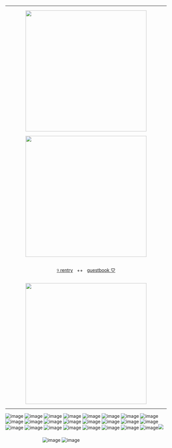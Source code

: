***
<p align="center">
<img src="https://64.media.tumblr.com/ae9b5701b6bf0ff6a8c1428836e569af/15f94f12842bb8d7-bb/s400x600/012f10e8a853df65d9add8103c6a4c4f6234b1ce.pnj"width="378px"> 

<p align="center">
<img src="https://64.media.tumblr.com/a76b2f40419dec8c8b88d56ac823c2d6/c3cdfcef234a22e8-1e/s400x600/d12bdd20617790d4d75c0c58e16c19c811028d76.gifv"width="378px">

<p align="center">
<br><a href="https://rentry.co/noirescence">୨ rentry</a>ㅤ++ㅤ<a href="https://malediction.123guestbook.com/">guestbook ♡</a> <br><br>

<p align="center">
<img src="https://64.media.tumblr.com/113746a0f69596ae4fe943944b653cfd/15f94f12842bb8d7-72/s400x600/283d6633de2c7288e67362e7f3a7e7b0224af50f.pnj"width="378px">

***

![image](https://64.media.tumblr.com/07ff324b9ea760b872e7786a450c5a4f/11e8ce74f0043f84-a3/s100x200/ec4a1d05116eefcd1a4dcc79ccb00188e949341a.gifv) ![image](https://64.media.tumblr.com/885aa069865ee246d452ad520fd75e6f/20ed56725570ded6-89/s250x400/e8895b7281d1eda248d634916e011a675ad519c5.gifv) ![image](https://64.media.tumblr.com/f061ea9c12ba98151bf3c59f82bc3bcb/b3d83bbf44993478-ee/s100x200/75e66e1bbd9405f2f51bd709ceaf86b56f0aaaa4.gifv) ![image](https://64.media.tumblr.com/68bb9e71ec030bfeb579002c6761aa36/b3d83bbf44993478-0d/s100x200/7569b62b2f614b7c533fc147604e5ea1e17dd887.gifv) ![image](https://64.media.tumblr.com/e328ee0f3f80c5d6596378979e7f7988/b3d83bbf44993478-7f/s100x200/4c8aafca73e51867644cf0ffd5b3e0d84797a320.pnj) ![image](https://64.media.tumblr.com/582462acbe7ca7b0748575d357efd636/39e286ffc93b1357-3e/s100x200/fca677c56fda79c21429dab5b09d1bcbfbcc809a.pnj) ![image](https://64.media.tumblr.com/99a3ea0c94a86db3fce61a666654fbf3/d75f79ba8da9c3a5-57/s100x200/b5e0974d1c8e4a6915fbc35da34264d455a9b979.pnj) ![image](https://64.media.tumblr.com/7a82699302d1d9aac8e7ed5a78c1f4f4/b574f4a39f7de4a6-d3/s100x200/c54257d994ab23618100645e4b7b514b554713a9.gifv) ![image](https://64.media.tumblr.com/70e1e9ffde3d48d13b056d3e7a2b931c/c1a57e8f42a67571-57/s100x200/92c2c642973a2d281117fd09d7dc1fb82fe409e9.pnj) ![image](https://64.media.tumblr.com/e82c10bc2dadb20173a3741d3ec6601d/806f382713dac5df-1c/s100x200/080028518c2b5d71777a1c4e97b7c6cc44f86703.pnj) ![image](https://64.media.tumblr.com/206583fe35dd59824e53e1fcb8c44b9d/f627ac19cb8fb316-1e/s100x200/49346a24e1001bce4aae3eda1c48c5d16c94b3fe.pnj) ![image](https://64.media.tumblr.com/c39baa69b4ad3b82fef2b8e10a5c4fc1/07e80bd723d3bf82-2a/s100x200/f160dcbe8cd3776f7ad86bb5b430d72347b6d452.pnj) ![image](https://64.media.tumblr.com/ef4861659aaaa746d6ab699767017577/9daede5de7a8ce43-87/s100x200/6ea8917987f418afe3f2e97fe02b341be86e05d3.pnj) ![image](https://64.media.tumblr.com/05373a29a6e42d209b5e35b462a9136e/9daede5de7a8ce43-b3/s100x200/de36a32001a290ddf7b6c3f7ad78150892ee7c53.pnj) ![image](https://64.media.tumblr.com/0b813e2b4f8b209a63e102430f4b805a/68aa877d24820849-c4/s100x200/377b0e7f846b38ccbb86ba2df82e0d16eeff0278.gifv) ![image](https://64.media.tumblr.com/dba978c9fd39bcf228836b33ec30b8fe/637b80202fefabca-be/s100x200/2adf9ea1e529edb76c397a86a24a13ac2951c692.gifv) ![image](https://64.media.tumblr.com/088d3924cc80f758108fa090f892a96a/7a69c4534dbceef9-23/s100x200/bac2856a4fbad8055e8f150862c6f56a3f31ff4b.pnj) ![image](https://64.media.tumblr.com/4af91a4c7f6b1685c5a2357ccd77297a/4b9e098e1753b2dc-18/s100x200/a177ec71d0fde4a0f6f4cafdcddcec9af812b253.pnj) ![image](https://64.media.tumblr.com/7b2d2bc2daaa7e49b4060f50580ac32c/c3de01a11644097d-ba/s100x200/e6cd1fba5d8acfd79709ec6bced89ac4f6f109ef.gifv) ![image](https://64.media.tumblr.com/a188df5c8646719d930518241877f180/dde60c1e9dfffeeb-67/s100x200/a8d8cf4359165dd10bf36255838af7a87e47d15d.jpg) ![image](https://64.media.tumblr.com/c60711bf6c276cc5401fe1cd298f33d4/5f9be032b67db63c-b3/s250x400/f7cf4080b8414dd092ec9cf3eb0ca1f3eb939277.gifv) ![image](https://64.media.tumblr.com/62b786db1ccad0c475fdc8a759558ab6/84390cb64990b6fb-18/s250x400/bde4812b5a69629c3eda3f4fee69945eea2ac3b2.pnj) ![image](https://64.media.tumblr.com/0e17175b3f600eab664c0a66ea4d8793/752e6ba0c92595f8-15/s100x200/bb73a82c04d97e72fc5877355419731e70eda1e9.pnj) ![image](https://64.media.tumblr.com/e5bfea93eb4b96b715508aab8a574f71/bf20e6d390cc0ec8-55/s100x200/3736e38eec1e16ab5ef1762d647f45304e517045.pnj)![](https://images-ext-1.discordapp.net/external/x_BDktNAOJxUbdqHIx4KQzrdvovLDRGmOT6FFJtfxBY/%3Ftoken%3DeyJ0eXAiOiJKV1QiLCJhbGciOiJIUzI1NiJ9.eyJzdWIiOiJ1cm46YXBwOjdlMGQxODg5ODIyNjQzNzNhNWYwZDQxNWVhMGQyNmUwIiwiaXNzIjoidXJuOmFwcDo3ZTBkMTg4OTgyMjY0MzczYTVmMGQ0MTVlYTBkMjZlMCIsIm9iaiI6W1t7InBhdGgiOiJcL2ZcL2IzZjQxMzA1LWMyMDQtNGE4ZC05OGI1LWJmMzQ3NDRjMDBhMFwvZDNhbXJiNC0yMmI5YjNmZC02MjMzLTQxMzMtYTFkYS02NzhhYjk4YzVmNjYuZ2lmIn1dXSwiYXVkIjpbInVybjpzZXJ2aWNlOmZpbGUuZG93bmxvYWQiXX0.oh52tZm2R3vWG6UtsBETmfUedBJbCaKJEuAxjjd3RSI/https/images-wixmp-ed30a86b8c4ca887773594c2.wixmp.com/f/b3f41305-c204-4a8d-98b5-bf34744c00a0/d3amrb4-22b9b3fd-6233-4133-a1da-678ab98c5f66.gif)ㅤㅤㅤㅤㅤㅤㅤㅤㅤㅤㅤㅤㅤㅤㅤㅤㅤㅤㅤㅤㅤㅤㅤㅤㅤㅤㅤㅤㅤㅤㅤㅤㅤㅤㅤㅤㅤㅤㅤㅤㅤㅤㅤㅤㅤㅤㅤㅤ![image](https://64.media.tumblr.com/cddbcf27cefc45e1ab90f7d281c01ff5/3206403692d2c7ad-f1/s400x600/c097def76f2cdf63bfbb651807f2bacdd458107f.pnj) ![image](https://64.media.tumblr.com/cf25ab8e190b6882a52fbe687d3d03a0/3206403692d2c7ad-3e/s400x600/332c904dea2dcba20d18c7f1ff2aa17c4196a51a.pnj)


<!---
vilipender/vilipender is a ✨ special ✨ repository because its `README.md` (this file) appears on your GitHub profile.
You can click the Preview link to take a look at your changes.
--->
